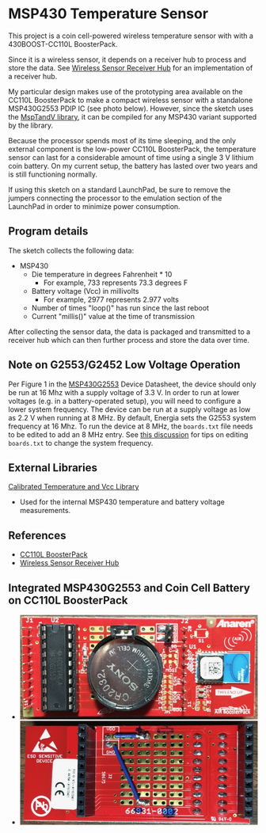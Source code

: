 MSP430 Temperature Sensor
==============================

This project is a coin cell-powered wireless temperature sensor with with a
430BOOST-CC110L BoosterPack.

Since it is a wireless sensor, it depends on a receiver hub to process and
store the data. See [Wireless Sensor Receiver Hub](https://github.com/Andy4495/Wireless-Sensor-Receiver-Hub)
for an implementation of a receiver hub.

My particular design makes use of the prototyping area available on the CC110L
BoosterPack to make a compact wireless sensor with a standalone MSP430G2553
PDIP IC (see photo below). However, since the sketch uses the [MspTandV library](https://github.com/Andy4495/mspTandV), it can be compiled for any MSP430 variant
supported by the library.

Because the processor spends most of its time sleeping, and the only external
component is the low-power CC110L BoosterPack, the temperature sensor can
last for a considerable amount of time using a single 3 V lithium coin battery. On my current setup, the battery has lasted over two years and is still functioning normally.

If using this sketch on a standard LaunchPad, be sure to remove the jumpers
connecting the processor to the emulation section of the LaunchPad in order
to minimize power consumption.

## Program details ##

The sketch collects the following data:

- MSP430
     - Die temperature in degrees Fahrenheit * 10
         - For example, 733 represents 73.3 degrees F
     - Battery voltage (Vcc) in millivolts
         - For example, 2977 represents 2.977 volts
     - Number of times "loop()" has run since the last reboot
     - Current "millis()" value at the time of transmission

After collecting the sensor data, the data is packaged and transmitted to a
receiver hub which can then further process and store the data over time.

Note on G2553/G2452 Low Voltage Operation
-----------------------------------------

Per Figure 1 in the [MSP430G2553][1] Device Datasheet, the device should only be run at 16 Mhz with a supply voltage of 3.3 V. In order to run at lower voltages (e.g. in a battery-operated setup), you will need to configure a lower system frequency. The device can be run at a supply voltage as low as 2.2 V when running at 8 MHz. By default, Energia sets the G2553 system frequency at 16 Mhz. To run the device at 8 MHz, the `boards.txt` file needs to be edited to add an 8 MHz entry. See [this discussion](https://forum.43oh.com/topic/4094-msp430g2553-1mhz-or-16mhz-how-to-set-it/)
for tips on editing `boards.txt` to change the system frequency.

## External Libraries ##

[Calibrated Temperature and Vcc Library](https://github.com/Andy4495/mspTandV)

* Used for the internal MSP430 temperature and battery voltage measurements.

## References ##

* [CC110L BoosterPack](http://www.ti.com/tool/430BOOST-CC110L)
* [Wireless Sensor Receiver Hub](https://github.com/Andy4495/Wireless-Sensor-Receiver-Hub)

## Integrated MSP430G2553 and Coin Cell Battery on CC110L BoosterPack ##

- ![Board Front](jpg/G2-Front.jpg)
- ![Board Back](jpg/G2-Back.jpg)

[1]: http://www.ti.com/lit/ds/symlink/msp430g2553.pdf
